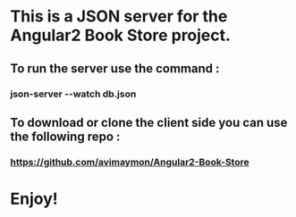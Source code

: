 # This is a JSON server for the Angular2 Book Store project.

## To run the server use the command :

### json-server --watch db.json

## To download or clone the client side you can use the following repo : 

### https://github.com/avimaymon/Angular2-Book-Store

# Enjoy!
